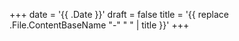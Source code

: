 +++
date = '{{ .Date }}'
draft = false
title = '{{ replace .File.ContentBaseName "-" " " | title }}'
+++

